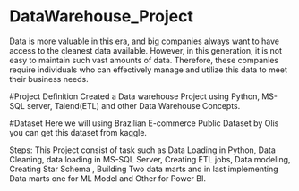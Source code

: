 # DataWarehouse_Project
Data is more valuable in this era, and big companies always want to have access to the cleanest data available. However, in this generation, it is not easy to maintain such vast amounts of data. Therefore, these companies require individuals who can effectively manage and utilize this data to meet their business needs.

#Project Definition
Created a Data warehouse Project using Python, MS-SQL server, Talend(ETL) and other Data Warehouse Concepts.

#Dataset
Here we will using Brazilian E-commerce Public Dataset by Olis you can get this dataset from kaggle.

Steps:
This Project consist of task such as Data Loading in Python, Data Cleaning, data loading in MS-SQL Server, Creating ETL jobs, Data modeling, Creating Star Schema , Building Two data marts and in last implementing Data marts one for ML Model and Other for Power BI.
